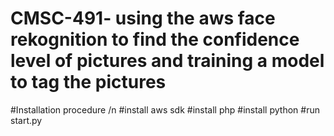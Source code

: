 # CMSC-491- using the aws face rekognition to find the confidence level of pictures and training a model to tag the pictures
#Installation procedure /n
#install aws sdk
#install php
#install python
#run start.py
